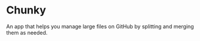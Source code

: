 # Chunky
An app that helps you manage large files on GitHub by splitting and merging them as needed.
